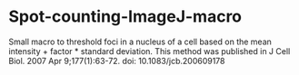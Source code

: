 # Spot-counting-ImageJ-macro
Small macro to threshold foci in a nucleus of a cell based on the mean intensity + factor * standard deviation. This method was published in J Cell Biol. 2007 Apr 9;177(1):63-72. doi: 10.1083/jcb.200609178
